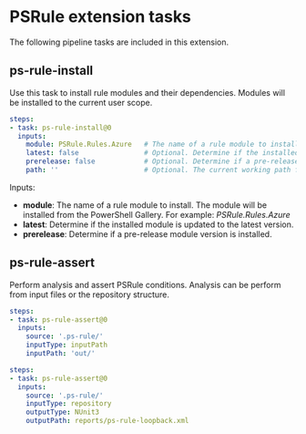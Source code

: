 # PSRule extension tasks

The following pipeline tasks are included in this extension.

## ps-rule-install

Use this task to install rule modules and their dependencies.
Modules will be installed to the current user scope.

```yaml
steps:
- task: ps-rule-install@0
  inputs:
    module: PSRule.Rules.Azure   # The name of a rule module to install.
    latest: false                # Optional. Determine if the installed module is updated to the latest version.
    prerelease: false            # Optional. Determine if a pre-release module version is installed.
    path: ''                     # Optional. The current working path for the task to execute from.
```

Inputs:

- **module**: The name of a rule module to install.
The module will be installed from the PowerShell Gallery.
For example: _PSRule.Rules.Azure_
- **latest**: Determine if the installed module is updated to the latest version.
- **prerelease**: Determine if a pre-release module version is installed.

## ps-rule-assert

Perform analysis and assert PSRule conditions.
Analysis can be perform from input files or the repository structure.

```yaml
steps:
- task: ps-rule-assert@0
  inputs:
    source: '.ps-rule/'
    inputType: inputPath
    inputPath: 'out/'
```

```yaml
steps:
- task: ps-rule-assert@0
  inputs:
    source: '.ps-rule/'
    inputType: repository
    outputType: NUnit3
    outputPath: reports/ps-rule-loopback.xml
```
